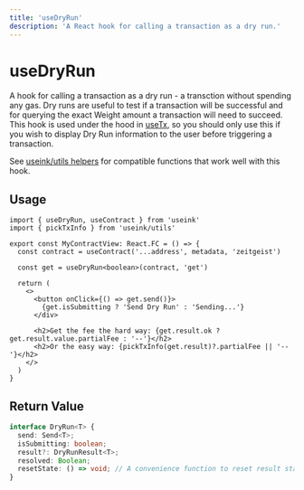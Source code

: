 ```yaml
---
title: 'useDryRun'
description: 'A React hook for calling a transaction as a dry run.'
---
```


# useDryRun

A hook for calling a transaction as a dry run - a transction without spending any gas. Dry
runs are useful to test if a transaction will be successful and for querying the exact
Weight amount a transaction will need to succeed. This hook is used under the hood in
[useTx](/frontend/core/hooks/contracts/use-tx), so you should only use this if you wish to
display Dry Run information to the user before triggering a transaction.

See [useink/utils helpers](/frontend/utils/helpers) for compatible functions that work
well with this hook. 

## Usage

```tsx
import { useDryRun, useContract } from 'useink'
import { pickTxInfo } from 'useink/utils'

export const MyContractView: React.FC = () => {
  const contract = useContract('...address', metadata, 'zeitgeist')
  
  const get = useDryRun<boolean>(contract, 'get')

  return (
    <>
      <button onClick={() => get.send()}>
        {get.isSubmitting ? 'Send Dry Run' : 'Sending...'}
      </div>

      <h2>Get the fee the hard way: {get.result.ok ? get.result.value.partialFee : '--'}</h2>
      <h2>Or the easy way: {pickTxInfo(get.result)?.partialFee || '--'}</h2>
    </>
  )
}
```

## Return Value

```ts
interface DryRun<T> {
  send: Send<T>;
  isSubmitting: boolean;
  result?: DryRunResult<T>;
  resolved: Boolean;
  resetState: () => void; // A convenience function to reset result state
}
```